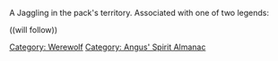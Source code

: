A Jaggling in the pack's territory. Associated with one of two legends:

((will follow))

[Category: Werewolf](Category:_Werewolf "wikilink") [Category: Angus'
Spirit Almanac](Category:_Angus'_Spirit_Almanac "wikilink")